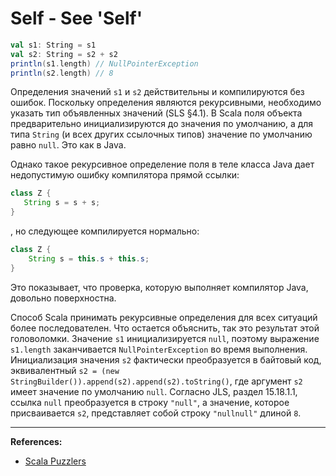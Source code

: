 # Self - See 'Self'

```scala
val s1: String = s1
val s2: String = s2 + s2
println(s1.length) // NullPointerException
println(s2.length) // 8
```

Определения значений `s1` и `s2` действительны и компилируются без ошибок. 
Поскольку определения являются рекурсивными, необходимо указать тип объявленных значений (SLS §4.1). 
В Scala поля объекта предварительно инициализируются до значения по умолчанию, 
а для типа `String` (и всех других ссылочных типов) значение по умолчанию равно `null`. 
Это как в Java. 

Однако такое рекурсивное определение поля в теле класса Java дает недопустимую ошибку компилятора прямой ссылки:

```java
class Z {
   String s = s + s;
}
```

, но следующее компилируется нормально:

```java
class Z {
    String s = this.s + this.s;
}
```

Это показывает, что проверка, которую выполняет компилятор Java, довольно поверхностна. 

Способ Scala принимать рекурсивные определения для всех ситуаций более последователен. 
Что остается объяснить, так это результат этой головоломки. 
Значение `s1` инициализируется `null`, 
поэтому выражение `s1.length` заканчивается `NullPointerException` во время выполнения. 
Инициализация значения `s2` фактически преобразуется в байтовый код, 
эквивалентный `s2 = (new StringBuilder()).append(s2).append(s2).toString()`, 
где аргумент `s2` имеет значение по умолчанию `null`. 
Согласно JLS, раздел 15.18.1.1, ссылка `null` преобразуется в строку `"null"`, 
а значение, которое присваивается `s2`, представляет собой строку `"nullnull"` длиной `8`.


---

**References:**
- [Scala Puzzlers](https://scalapuzzlers.com/index.html#pzzlr-016)

